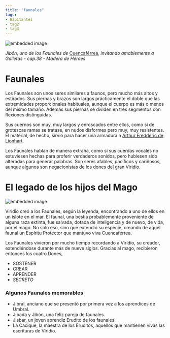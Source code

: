 ```yaml
---
title: "faunales"
tags:
- Habitantes
- tag2
- tag3
---
```

![embedded image](https://assets.legendkeeper.com/b8dcca77-fa85-460a-8013-5d7ea12ac995.png "Attachment")

_Jibón, uno de los Faunales de_ [Cuencaférrea](https://www.legendkeeper.com/app/ckvil5g57t6310808rct5ktxd/ckx5a39wx0002036cycpwylr9/)_, invitando amablemente a Galletas - cap.38 - Madera de Héroes_

# Faunales

Los Faunales son unos seres similares a faunos, pero mucho más altos y estirados. Sus piernas y brazos son largos prácticamente el doble que las extremidades proporcionales habituales, aunque el cuerpo es más o menos del mismo tamaño. Además sus piernas se dividen en tres segmentos con flexiones distinguidas.

Sus cuernos son muy, muy largos y enroscados entre ellos, como si de grotescas ramas se tratase, en nudos disformes pero muy, muy resistentes. El material, de hecho, sirvió para hacer una armadura a [Arthur Fredderic de Lionhart](https://www.legendkeeper.com/app/ckvil5g57t6310808rct5ktxd/ckz7fa5dx000t036cztrj369k/).

Los Faunales hablan de manera extraña, como si sus cuerdas vocales no estuviesen hechas para proferir verdaderos sonidos, pero hubiesen sido alteradas para generar palabras. Son seres afables, pacíficos y cariñosos, aunque algunos son negacionistas de los dones del gran Viridio.

# El legado de los hijos del Mago

![embedded image](https://assets.legendkeeper.com/a9ecbdf6-5891-4617-944a-8f5060bfe8d2.jpg "Attachment")

Viridio creó a los Faunales, según la leyenda, encontrando a uno de ellos en un islote en el mar. El faunal, una bestia probablemente proveniente de alguna raza extinta, fue salvada, dotada de inteligencia y de nuevo, de vida, por el mago. No solo eso, sino que extendió su especie, creando de aquél faunal un Espíritu Protector que mantuvo viva Cuencaférrea.

Los Faunales vivieron por mucho tiempo recordando a Viridio, su creador, extendiéndose durante más de nueve siglos. Gracias al mago, recibieron entonces los cuatro Dones,

-   SOSTENER
-   CREAR
-   APRENDER
-   _SECRETO_

### Algunos Faunales memorables

-   Jibral, anciano que se presentó por primera vez a los aprendices de Umbral.
-   Jibada y Jibón, una feliz pareja de faunales.
-   Jisbar, un joven aprendiz Erudito de los faunales.
-   La Cacique, la maestra de los Eruditos, aquellos que mantienen vivas las escrituras de Viridio.